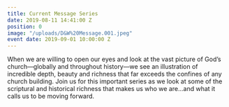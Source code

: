 ```yaml
---
title: Current Message Series
date: 2019-08-11 14:41:00 Z
position: 0
image: "/uploads/D&W%20Message.001.jpeg"
event date: 2019-09-01 10:00:00 Z
---
```


When we are willing to open our eyes and look at the vast picture of God’s church—globally and throughout history—we see an illustration of incredible depth, beauty and richness that far exceeds the confines of any church building. Join us for this important series as we look at some of the scriptural and historical richness that makes us who we are…and what it calls us to be moving forward.
